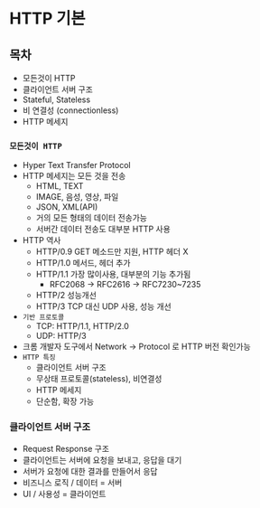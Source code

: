 # HTTP 기본

## 목차
- 모든것이 HTTP
- 클라이언트 서버 구조
- Stateful, Stateless
- 비 연결성 (connectionless)
- HTTP 메세지

### `모든것이 HTTP`
- Hyper Text Transfer Protocol
- HTTP 메세지는 모든 것을 전송
    - HTML, TEXT
    - IMAGE, 음성, 영상, 파일
    - JSON, XML(API)
    - 거의 모든 형태의 데이터 전송가능
    - 서버간 데이터 전송도 대부분 HTTP 사용
- HTTP 역사
    - HTTP/0.9 GET 메소드만 지원, HTTP 헤더 X
    - HTTP/1.0 메서드, 헤더 추가
    - HTTP/1.1 가장 많이사용, 대부분의 기능 추가됨
        - RFC2068 -> RFC2616 -> RFC7230~7235
    - HTTP/2 성능개선
    - HTTP/3 TCP 대신 UDP 사용, 성능 개선
- `기반 프로토콜`
    - TCP: HTTP/1.1, HTTP/2.0
    - UDP: HTTP/3
- 크롬 개발자 도구에서 Network -> Protocol 로 HTTP 버전 확인가능
- `HTTP 특징`
    - 클라이언트 서버 구조
    - 무상태 프로토콜(stateless), 비연결성
    - HTTP 메세지
    - 단순함, 확장 가능

### 클라이언트 서버 구조
- Request Response 구조
- 클라이언트는 서버에 요청을 보내고, 응답을 대기
- 서버가 요청에 대한 결과를 만들어서 응답
- 비즈니스 로직 / 데이터 = 서버
- UI / 사용성 = 클라이언트